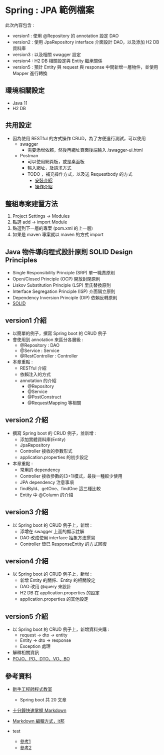 # Spring : JPA 範例檔案

此次內容包含 :
- version1 : 使用 @Repository 的 annotation 設定 DAO 
- version2 : 使用 JpaRepository interface 介面設計 DAO，以及添加 H2 DB 資料庫
- version3 : 以及相關 swagger 設定
- version4 : H2 DB 相關設定與 Entity 繼承關係
- version5 : 預計 Entity 與 request 與 response 中間新增一層物件，並使用 Mapper 進行轉換

## 環境相關設定
* Java 11
* H2 DB


## 共用設定
- 因為使用 RESTful 的方式操作 CRUD，為了方便進行測試，可以使用
  - swagger
    - 需要添增依賴，然後再網址頁面後端輸入 /swagger-ui.html
  - Postman
    - 可以使用網頁板，或是桌面板
    - 輸入網址，及請求方式
    - TODO ，補充操作方式，以及送 Requestbody 的方式  
      - [安裝介紹](https://ithelp.ithome.com.tw/articles/10201503)
      - [操作介紹](https://tw.alphacamp.co/blog/postman-api-tutorial-for-beginners)


## 整組專案建置方法
1. Project Settings -> Modules 
2. 點選 add -> import Module
3. 點選到下一層的專案 (pom.xml 的上一層)
4. 如果是 maven 專案就以 maven 的方式 import

## Java 物件導向程式設計原則 SOLID Design Principles
- Single Responsibility Principle (SRP) 單一職責原則
- Open/Closed Principle (OCP) 開放封閉原則
- Liskov Substitution Principle (LSP) 里氏替換原則
- Interface Segregation Principle (ISP) 介面隔立原則
- Dependency Inversion Principle (DIP) 依賴反轉原則
- [SOLID](https://matthung0807.blogspot.com/2019/08/java-solid-design-principles.html)

## version1 介紹
- 以簡單的例子，撰寫 Spring boot 的 CRUD 例子
- 會使用到 annotation 來區分各層級 : 
  - @Repository : DAO
  - @Service : Service
  - @RestController : Controller   
- 本章重點 :
  - RESTful 介紹
  - 依賴注入的方式
  - annotation 的介紹
    - @Repository
    - @Service
    - @PostConstruct
    - @RequestMapping 等相關
    
## version2 介紹
- 撰寫 Spring boot 的 CRUD 例子，並新增 :
  - 添加實體資料庫(Entity)
  - JpaRepository
  - Controller 接收的參數形式
  - application.properties 的初步設定  
- 本章重點 :
  - 常用的 dependency
  - Controller 接收參數的(3+1)模式，最後一種較少使用
  - JPA dependency 注意事項
  - findById、getOne、findOne 這三種比較
  - Entity 中 @Column 的介紹

## version3 介紹
- 以 Spring boot 的 CRUD 例子上，新增 :
  - 添增在 swagger 上面的顯示註解
  - DAO 改成使用 interface 抽象方法撰寫
  - Controller 皆已 ResponseEntity 的方式回復 

## version4 介紹
- 以 Spring boot 的 CRUD 例子上，新增 :
  - 新增 Entity 的關係、Entity 的相關設定
  - DAO 改用 @query 來設計
  - H2 DB 在 application.properties 的設定
  - application.properties 的其他設定

## version5 介紹
- 以 Spring boot 的 CRUD 例子上，新增資料夾購 :
  - request -> dto -> entity
  - Entity -> dto -> response
  - Exception 處理  
- 解釋相關資訊
- [POJO、PO、DTO、VO、BO](https://hackmd.io/@MonsterLee/HJyAdgRBB)

## 參考資料
- [新手工程師程式教室](https://chikuwa-tech-study.blogspot.com/2021/05/spring-boot-create-project.html)
  - Spring boot 共 20 文章
- [十分鐘快速掌握 Markdown](https://wcc723.github.io/development/2019/11/23/ten-mins-learn-markdown/#%E5%AD%B8%E7%BF%92-Markdown)
- [Markdown 編輯方式，it邦](https://ithelp.ithome.com.tw/articles/10203758?sc=iThelpR)
- test











    
   - [參考1](https://www.javacodemonk.com/difference-between-getone-and-findbyid-in-spring-data-jpa-3a96c3ff)
   - [參考2](https://www.wuzhongyue.com/2018/2018-08-19-spring-data-jpa-getone-nosession.html)

